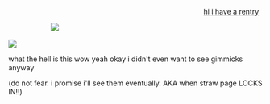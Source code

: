 <p align="left">⠀⠀⠀⠀⠀⠀⠀⠀⠀⠀⠀⠀⠀⠀⠀⠀⠀⠀⠀⠀⠀⠀ ⠀⠀⠀⠀⠀⠀⠀⠀⠀⠀⠀⠀⠀⠀⠀ <a href="https://rentry.co/playwright">hi i have a rentry</a>‎ ‎ 
        
⠀⠀   ⠀⠀ ⠀⠀⠀ ![](https://www.gifcen.com/wp-content/uploads/2022/10/explosion-gif-4.gif)
⠀⠀
⠀⠀
⠀⠀
⠀⠀
⠀⠀
⠀⠀
⠀⠀

![](https://i.ibb.co/JRGXy6Yw/image-2025-03-20-014602636.png)

what the hell is this wow yeah okay i didn't even want to see gimmicks anyway

(do not fear. i promise i'll see them eventually. AKA when straw page LOCKS IN‼️)
